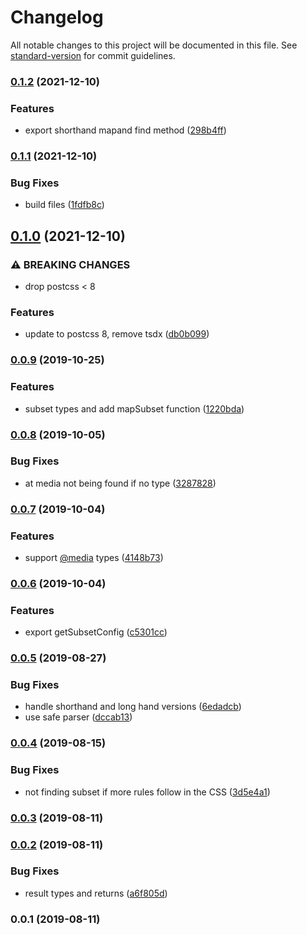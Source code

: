 # Changelog

All notable changes to this project will be documented in this file. See [standard-version](https://github.com/conventional-changelog/standard-version) for commit guidelines.

### [0.1.2](https://github.com/subsetcss/parser/compare/v0.1.1...v0.1.2) (2021-12-10)


### Features

* export shorthand mapand find method ([298b4ff](https://github.com/subsetcss/parser/commit/298b4ffaac782b9b9825adbae421bb7c23794d16))

### [0.1.1](https://github.com/subsetcss/parser/compare/v0.1.0...v0.1.1) (2021-12-10)


### Bug Fixes

* build files ([1fdfb8c](https://github.com/subsetcss/parser/commit/1fdfb8cd74928231c4242437ac1429124ed3b31b))

## [0.1.0](https://github.com/subsetcss/parser/compare/v0.0.9...v0.1.0) (2021-12-10)


### ⚠ BREAKING CHANGES

* drop postcss < 8

### Features

* update to postcss 8, remove tsdx ([db0b099](https://github.com/subsetcss/parser/commit/db0b099e71dc7b5ed735a55c3dda468e611eaafb))

### [0.0.9](https://github.com/subsetcss/parser/compare/v0.0.8...v0.0.9) (2019-10-25)

### Features

- subset types and add mapSubset function ([1220bda](https://github.com/subsetcss/parser/commit/1220bda))

### [0.0.8](https://github.com/subsetcss/parser/compare/v0.0.7...v0.0.8) (2019-10-05)

### Bug Fixes

- at media not being found if no type ([3287828](https://github.com/subsetcss/parser/commit/3287828))

### [0.0.7](https://github.com/subsetcss/parser/compare/v0.0.6...v0.0.7) (2019-10-04)

### Features

- support [@media](https://github.com/media) types ([4148b73](https://github.com/subsetcss/parser/commit/4148b73))

### [0.0.6](https://github.com/subsetcss/parser/compare/v0.0.5...v0.0.6) (2019-10-04)

### Features

- export getSubsetConfig ([c5301cc](https://github.com/subsetcss/parser/commit/c5301cc))

### [0.0.5](https://github.com/subsetcss/parser/compare/v0.0.4...v0.0.5) (2019-08-27)

### Bug Fixes

- handle shorthand and long hand versions ([6edadcb](https://github.com/subsetcss/parser/commit/6edadcb))
- use safe parser ([dccab13](https://github.com/subsetcss/parser/commit/dccab13))

### [0.0.4](https://github.com/subsetcss/parser/compare/v0.0.3...v0.0.4) (2019-08-15)

### Bug Fixes

- not finding subset if more rules follow in the CSS ([3d5e4a1](https://github.com/subsetcss/parser/commit/3d5e4a1))

### [0.0.3](https://github.com/subsetcss/parser/compare/v0.0.2...v0.0.3) (2019-08-11)

### [0.0.2](https://github.com/subsetcss/parser/compare/v0.0.1...v0.0.2) (2019-08-11)

### Bug Fixes

- result types and returns ([a6f805d](https://github.com/subsetcss/parser/commit/a6f805d))

### 0.0.1 (2019-08-11)
